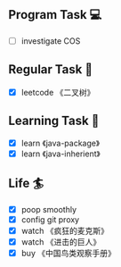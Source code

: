 

## Program Task  💻
- [ ] investigate COS

## Regular Task  🤡
- [x] leetcode 《二叉树》

## Learning Task 🎯
- [x] learn 《java-package》
- [x] learn 《java-inherient》

## Life 🏄
- [x] poop smoothly
- [x] config git proxy
- [x] watch 《疯狂的麦克斯》
- [x] watch 《进击的巨人》
- [x] buy 《中国鸟类观察手册》 